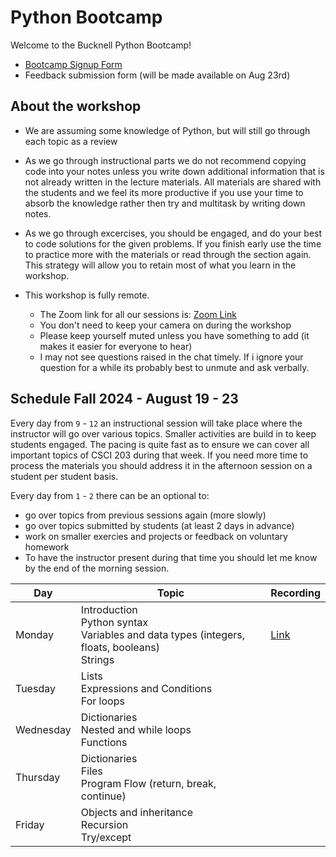 # Python Bootcamp
Welcome to the Bucknell Python Bootcamp!

- [Bootcamp Signup Form](https://docs.google.com/forms/d/1xuzeE6FzHwzKjl_axRnii2LlXOQly4ihZRTyiw82Q7w)
- Feedback submission form (will be made available on Aug 23rd)

## About the workshop

- We are assuming some knowledge of Python, but will still go through each topic as a review

- As we go through instructional parts we do not recommend copying code into your notes unless you write down additional information that is not already written in the lecture materials. All materials are shared with the students and we feel its more productive if you use your time to absorb the knowledge rather then try and multitask by writing down notes.

- As we go through excercises, you should be engaged, and do your best to code solutions for the given problems. If you finish early use the time to practice more with the materials or read through the section again. This strategy will allow you to retain most of what you learn in the workshop.

- This workshop is fully remote.
  - The Zoom link for all our sessions is: [Zoom Link]()
  - You don't need to keep your camera on during the workshop
  - Please keep yourself muted unless you have something to add (it makes it easier for everyone to hear)
  - I may not see questions raised in the chat timely. If i ignore your question for a while its probably best to unmute and ask verbally.

## Schedule Fall 2024 - August 19 - 23

Every day from `9` - `12` an instructional session will take place where the instructor will go over various topics. Smaller activities are build in to keep students engaged. The pacing is quite fast as to ensure we can cover all important topics of CSCI 203 during that week. If you need more time to process the materials you should address it in the afternoon session on a student per student basis.

Every day from `1` - `2` there can be an optional to:
- go over topics from previous sessions again (more slowly)
- go over topics submitted by students (at least 2 days in advance)
- work on smaller exercies and projects or feedback on voluntary homework
- To have the instructor present during that time you should let me know by the end of the morning session.

|Day|Topic|Recording|
|---|---|---|
|Monday|Introduction <br> Python syntax <br> Variables and data types (integers, floats, booleans)<br> Strings|[Link](https://bucknell.zoom.us/rec/play/pfU9xoF-uajJQXTJZx5QhhDAbF6Fedan9jQAy9Izi5wl-tYF1XsLpE2yYH3LhX-IrjrtG8A-r-X_w-20.MGLtd-UnJwBxmJ67?canPlayFromShare=true&from=my_recording&startTime=1724074654000&componentName=rec-play&originRequestUrl=https%3A%2F%2Fbucknell.zoom.us%2Frec%2Fshare%2FxLVEx_cKTmKnicdk-xbcgR1ygmFqQsCyvumwBdzB4juEwRNjb4Gzd3ZeAwwXzrU.BBMAsG0i3wY86caG%3FstartTime%3D1724074654000%2520Passcode%3A%2520jTP94!i3)|
|Tuesday|Lists<br>Expressions and Conditions<br>For loops||
|Wednesday|Dictionaries<br>Nested and while loops<br>Functions||
|Thursday|Dictionaries<br>Files<br>Program Flow (return, break, continue)||
|Friday|Objects and inheritance<br>Recursion<br>Try/except||

